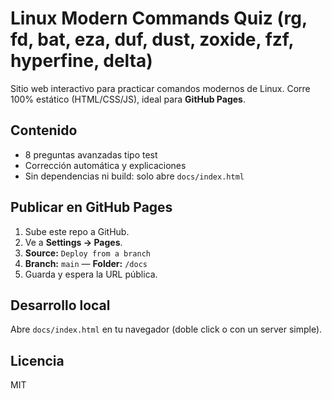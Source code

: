 # Linux Modern Commands Quiz (rg, fd, bat, eza, duf, dust, zoxide, fzf, hyperfine, delta)

Sitio web interactivo para practicar comandos modernos de Linux.
Corre 100% estático (HTML/CSS/JS), ideal para **GitHub Pages**.

## Contenido
- 8 preguntas avanzadas tipo test
- Corrección automática y explicaciones
- Sin dependencias ni build: solo abre `docs/index.html`

## Publicar en GitHub Pages
1. Sube este repo a GitHub.
2. Ve a **Settings → Pages**.
3. **Source:** `Deploy from a branch`
4. **Branch:** `main` — **Folder:** `/docs`
5. Guarda y espera la URL pública.

## Desarrollo local
Abre `docs/index.html` en tu navegador (doble click o con un server simple).

## Licencia
MIT

